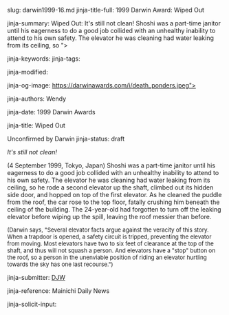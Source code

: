 slug: darwin1999-16.md
jinja-title-full: 1999 Darwin Award: Wiped Out

jinja-summary: Wiped Out: It's still not clean! Shoshi was a part-time janitor until his eagerness to do a good job collided with an unhealthy inability to attend to his own safety. The elevator he was cleaning had water leaking from its ceiling, so ">

jinja-keywords:
jinja-tags:

jinja-modified:

jinja-og-image: https://darwinawards.com/i/death_ponders.jpeg">

jinja-authors: Wendy

jinja-date: 1999 Darwin Awards


jinja-title: Wiped Out

Unconfirmed by Darwin
jinja-status: draft

<I>It's still not clean!</I>

(4 September 1999, Tokyo, Japan) Shoshi was a part-time janitor until his
eagerness to do a good job collided with an unhealthy inability to attend
to his own safety. The elevator he was cleaning had water leaking from its
ceiling, so he rode a second elevator up the shaft, climbed out its hidden
side door, and hopped on top of the first elevator. As he cleaned the
puddle from the roof, the car rose to the top floor, fatally crushing him
beneath the ceiling of the building. The 24-year-old had forgotten to turn
off the leaking elevator before wiping up the spill, leaving the roof
messier than before.

<FONT size="-1">(Darwin says, "Several elevator facts argue against the
veracity of this story.	 When a trapdoor is opened, a safety circuit is
tripped, preventing the elevator from moving. Most elevators have two to
six feet of clearance at the top of the shaft, and thus will not squash a
person.	 And elevators have a "stop" button on the roof, so a person in the
unenviable position of riding an elevator hurtling towards the sky has one
last recourse.")</FONT>
<P align=center>
<!--#include virtual="/inc/votebar_viewvoteonly" -->

jinja-submitter: <A href="mailto:REMOVE-djwambold@viterbo.edu">DJW</A>

jinja-reference: Mainichi Daily News

jinja-solicit-input:



<!--#include file=nav_1999.html -->


